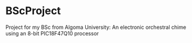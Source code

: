 # BScProject
Project for my BSc from Algoma University: An electronic orchestral chime using an 8-bit PIC18F47Q10 processor
